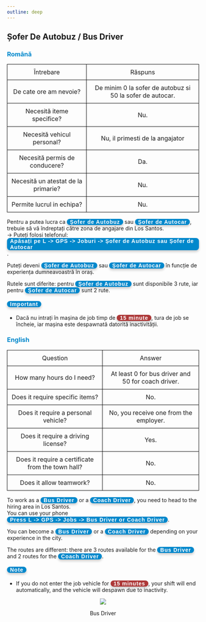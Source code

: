 ```yaml
---
outline: deep
---
```

<style scoped>
.button-p, .button-r {
    display: inline-block;
    padding: 0 8px;
    color: white;
    border-radius: 8px;
    font-family: 'Arial', sans-serif;
    font-weight: bold;
    box-shadow: 0 4px 6px rgba(0, 0, 0, 0.2);
    font-size: 14px;
    letter-spacing: 1px;
}

.button-p { background-color: #0088CC; }

.button-r { background-color: #ad3838; }

table {
    width: 100%;
    border-collapse: collapse;
}

td {
    border: 1px solid black;
    padding: 10px;
    text-align: center;
}

.image-row {
    display: flex;
    justify-content: center;
}

.image-row img {
    margin: 0 5px;
    width: 50px;
    height: 50px;
}
</style>

## Șofer De Autobuz / Bus Driver

### <span style="color: #0088CC">Română</span>

<table>
    <tr>
        <td>Întrebare</td>
        <td>Răspuns</td>
    </tr>
    <tr>
        <td>De cate ore am nevoie?</td>
        <td>De minim 0 la sofer de autobuz si 50 la sofer de autocar.</td>
    </tr>
    <tr>
        <td>Necesită iteme specifice?</td>
        <td>Nu.</td>
    </tr>
    <tr>
        <td>Necesită vehicul personal?</td>
        <td>Nu, il primesti de la angajator</td>
    </tr>
    <tr>
        <td>Necesită permis de conducere?</td>
        <td>Da.</td>
    </tr>
    <tr>
        <td>Necesită un atestat de la primarie?</td>
        <td>Nu.</td>
    </tr>
    <tr>
        <td>Permite lucrul in echipa?</td>
        <td>Nu.</td>
    </tr>
</table>

Pentru a putea lucra ca <span class="button-p">Șofer de Autobuz</span> sau <span class="button-p">Șofer de Autocar</span>, trebuie să vă îndreptați către zona de angajare din Los Santos.
<br>-> Puteți folosi telefonul:<span class="button-p">Apăsați pe L -> GPS -> Joburi -> Șofer de Autobuz sau Șofer de Autocar</span>.

Puteți deveni <span class="button-p">Șofer de Autobuz</span> sau <span class="button-p">Șofer de Autocar</span> în funcție de experiența dumneavoastră în oraș.

Rutele sunt diferite: pentru <span class="button-p">Șofer de Autobuz</span> sunt disponibile 3 rute, iar pentru <span class="button-p">Șofer de Autocar</span> sunt 2 rute.

#### <span class="button-p"><b>Important</b></span>

- Dacă nu intrați în mașina de job timp de <span class="button-r">15 minute</span>, tura de job se încheie, iar mașina este despawnată datorită inactivității.

### <span style="color: #0088CC">English</span>

<table>
    <tr>
        <td>Question</td>
        <td>Answer</td>
    </tr>
    <tr>
        <td>How many hours do I need?</td>
        <td>At least 0 for bus driver and 50 for coach driver.</td>
    </tr>
    <tr>
        <td>Does it require specific items?</td>
        <td>No.</td>
    </tr>
    <tr>
        <td>Does it require a personal vehicle?</td>
        <td>No, you receive one from the employer.</td>
    </tr>
    <tr>
        <td>Does it require a driving license?</td>
        <td>Yes.</td>
    </tr>
    <tr>
        <td>Does it require a certificate from the town hall?</td>
        <td>No.</td>
    </tr>
    <tr>
        <td>Does it allow teamwork?</td>
        <td>No.</td>
    </tr>
</table>

To work as a <span class="button-p">Bus Driver</span> or a <span class="button-p">Coach Driver</span>, you need to head to the hiring area in Los Santos.
<br>You can use your phone <span class="button-p">Press L -> GPS -> Jobs -> Bus Driver or Coach Driver</span>.

You can become a <span class="button-p">Bus Driver</span> or a <span class="button-p">Coach Driver</span> depending on your experience in the city.

The routes are different: there are 3 routes available for the <span class="button-p">Bus Driver</span> and 2 routes for the <span class="button-p">Coach Driver</span>.

#### <span class="button-p">Note</span>

- If you do not enter the job vehicle for <span class="button-r">15 minutes</span>, your shift will end automatically, and the vehicle will despawn due to inactivity.

<p align="center"><img src="https://i.imgur.com/xi7aZEr.png"/></p>
<p style="text-align: center">Bus Driver</p>